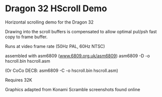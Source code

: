 # Dragon 32 HScroll Demo

Horizontal scrolling demo for the Dragon 32

Drawing into the scroll buffers is compensated to allow optimal pul/psh fast copy to frame buffer.

Runs at video frame rate (50Hz PAL, 60Hz NTSC)

assembled with asm6809  (www.6809.org.uk/asm6809)
asm6809 -D -o hscroll.bin hscroll.asm

(Or CoCo DECB: asm6809 -C -o hscroll.bin hscroll.asm)

Requires 32K

Graphics adapted from Konami Scramble screenshots found online
